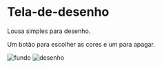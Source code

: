 # Tela-de-desenho
Lousa simples para desenho.

Um botão para escolher as cores e um para apagar.

![fundo](https://github.com/cwk81/Tela-de-desenho/assets/173070217/79c08f43-4247-4676-8535-a6635119eb37)
![desenho](https://github.com/cwk81/Tela-de-desenho/assets/173070217/fc44ade2-064c-4882-a5ac-4e9be5f69bca)
